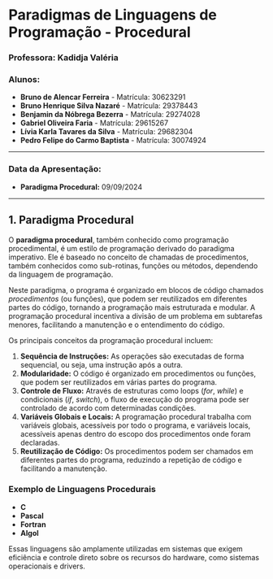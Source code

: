 # **Paradigmas de Linguagens de Programação - Procedural**

### **Professora:** Kadidja Valéria

### **Alunos:**
- **Bruno de Alencar Ferreira** - Matrícula: 30623291  
- **Bruno Henrique Silva Nazaré** - Matrícula: 29378443  
- **Benjamin da Nóbrega Bezerra** - Matrícula: 29274028  
- **Gabriel Oliveira Faria** - Matrícula: 29615267  
- **Lívia Karla Tavares da Silva** - Matrícula: 29682304  
- **Pedro Felipe do Carmo Baptista** - Matrícula: 30074924

---

### **Data da Apresentação:**
- **Paradigma Procedural:** 09/09/2024

---

## **1. Paradigma Procedural**

O **paradigma procedural**, também conhecido como programação procedimental, é um estilo de programação derivado do paradigma imperativo. Ele é baseado no conceito de chamadas de procedimentos, também conhecidos como sub-rotinas, funções ou métodos, dependendo da linguagem de programação.

Neste paradigma, o programa é organizado em blocos de código chamados *procedimentos* (ou funções), que podem ser reutilizados em diferentes partes do código, tornando a programação mais estruturada e modular. A programação procedural incentiva a divisão de um problema em subtarefas menores, facilitando a manutenção e o entendimento do código.

Os principais conceitos da programação procedural incluem:

1. **Sequência de Instruções:** As operações são executadas de forma sequencial, ou seja, uma instrução após a outra.
2. **Modularidade:** O código é organizado em procedimentos ou funções, que podem ser reutilizados em várias partes do programa.
3. **Controle de Fluxo:** Através de estruturas como loops (*for*, *while*) e condicionais (*if*, *switch*), o fluxo de execução do programa pode ser controlado de acordo com determinadas condições.
4. **Variáveis Globais e Locais:** A programação procedural trabalha com variáveis globais, acessíveis por todo o programa, e variáveis locais, acessíveis apenas dentro do escopo dos procedimentos onde foram declaradas.
5. **Reutilização de Código:** Os procedimentos podem ser chamados em diferentes partes do programa, reduzindo a repetição de código e facilitando a manutenção.

### **Exemplo de Linguagens Procedurais**  
- **C**  
- **Pascal**  
- **Fortran**  
- **Algol**

Essas linguagens são amplamente utilizadas em sistemas que exigem eficiência e controle direto sobre os recursos do hardware, como sistemas operacionais e drivers.
